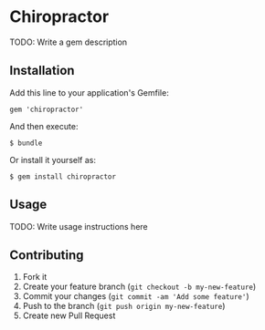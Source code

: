 # Chiropractor

TODO: Write a gem description

## Installation

Add this line to your application's Gemfile:

    gem 'chiropractor'

And then execute:

    $ bundle

Or install it yourself as:

    $ gem install chiropractor

## Usage

TODO: Write usage instructions here

## Contributing

1. Fork it
2. Create your feature branch (`git checkout -b my-new-feature`)
3. Commit your changes (`git commit -am 'Add some feature'`)
4. Push to the branch (`git push origin my-new-feature`)
5. Create new Pull Request
